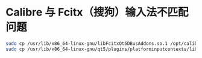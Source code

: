 # Calibre 与 Fcitx（搜狗）输入法不匹配问题

```bash
sudo cp /usr/lib/x86_64-linux-gnu/libFcitxQt5DBusAddons.so.1 /opt/calibre/lib
sudo cp /usr/lib/x86_64-linux-gnu/qt5/plugins/platforminputcontexts/libfcitxplatforminputcontextplugin.so /opt/calibre/plugins/platforminputcontexts
```

